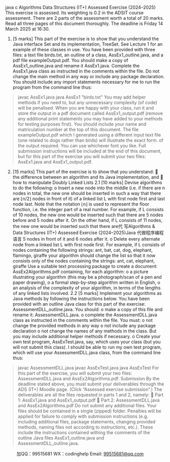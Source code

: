 java c
Algorithms  Data Structures (IT+) 
Assessed Exercise (2024–2025) 
This exercise is assessed. Its weighting is 0.2 in the ADSIT course assessment. There are 2 parts of the assessment worth a total of 20 marks. Read all three pages of this document thoroughly.
The deadline is Friday 14 March 2025 at 16:30.
1. [5 marks] 
This part of the exercise is to show that you understand the Java interface Set and its implementation, TreeSet. See Lecture 1 for an example of these classes in use.
You have been provided with three files: a text file birds.txt, an outline of a class, AssEx1_outline.java, and a pdf file exampleOutput.pdf. You should make a copy of AssEx1_outline.java and rename it AssEx1.java.
Complete the AssEx1.java class as instructed in the comments within the file. Do not change the main method in any way or include any package declaration. You should include any import statements necessary for me to run the program from the command line thus:
> javac AssEx1.java
> java AssEx1 "birds.txt"
You may add helper methods if you need to, but any unnecessary complexity (of code) will be penalised.
When you are happy with your class, run it and store the output in a pdf document called AssEx1_output.pdf (remove any additional print statements you may have added to your methods for testing purposes first). You should include your name and matriculation number at the top of this document.
The file exampleOutput.pdf which I generated using a different input text file (one related to dogs rather than birds) will illustrate the exact form. of the output required. You can use whichever font you like.
Full submission instructions will be included at the end of this document, but for this part of the exercise you will submit your two files: AssEx1.java and AssEx1_output.pdf.
2. [15 marks] 
This part of the exercise is to show that you understand:
 the difference between an algorithm and its Java implementation, and
 how to manipulate Doubly Linked Lists
2.1 [10 marks] Devise algorithms to do the following:
o Insert a new node into the middle (i.e. if there are n nodes in total, the new one should be inserted in such a way that there are ⌊n/2⌋ nodes in front of it) of a linked list L with first node first and last node last. Note that the notation ⌊n⌋ is used to represent the floor function, i.e. the integer part of a real number.
For example, if L consists of 10 nodes, the new one would be inserted such that there are 5 nodes before and 5 nodes after it. On the other hand, if L consists of 11 nodes, the new one would be inserted such that there are代 写Algorithms & Data Structures (IT+) Assessed Exercise (2024–2025)Java
代做程序编程语言 5 nodes in front of it and 6 nodes after it.
o Delete every alternate node from a linked list L with first node first. For example, if L consists of nodes containing the following strings:
ant, bat, cat, dog, elephant, flamingo, giraffe
your algorithm should change the list so that it now consists only of the nodes containing the strings:
ant, cat, elephant, giraffe
Use a suitable text processing package to create a document:
AssEx2Algorithms.pdf containing, for each algorithm:
o a picture illustrating your algorithm (this may be a photograph/scan of a pen and paper drawing),
o a formal step-by-step algorithm written in English,
o an analysis of the complexity of your algorithm, in terms of the lengths of any linked lists involved.
2.2 [5 marks] Implement your algorithms as Java methods by following the instructions below. You have been provided with an outline Java class for this part of the exercise:
AssessmentDLL_outline.java.
You should:
o make a copy of this file and rename it:
AssessmentDLL.java.
o complete the AssessmentDLL.java class as instructed in the comments within the file. You must:
o not change the provided methods in any way
o not include any package declaration
o not change the names of any methods in the class.
But you may include additional helper methods if necessary.
o Create your own test program, AssExTest.java, say, which uses your class (but you will not submit this class). I should be able to run my own test program, which will use your AssessmentDLL.java class, from the command line thus:
> javac AssessmentDLL.java
> javac AssExTest.java
> java AssExTest
For this part of the exercise, you will submit your two files:
AssessmentDLL.java and AssEx2Algorithms.pdf.
Submission 
By the deadline stated above, you must submit your deliverables through the ADS (IT+) Moodle page. (Click “Assessed exercise submission”.) The deliverables are all the files requested in parts 1 and 2, namely:
 Part 1: AssEx1.java and AssEx1_output.pdf
 Part 2: AssessmentDLL.java and
AssEx2Algorithms.pdf
Do not submit any additional files.
Your files should be contained in a single (zipped) folder. Penalties will be applied for failure to comply with submission instructions (e.g. including additional files, package statements, changing provided methods, naming files not according to instructions, etc.). These include the instructions contained withing the comments of the outline Java files AssEx1_outline.java and AssessmentDLL_outline.java.







         
加QQ：99515681  WX：codinghelp  Email: 99515681@qq.com
